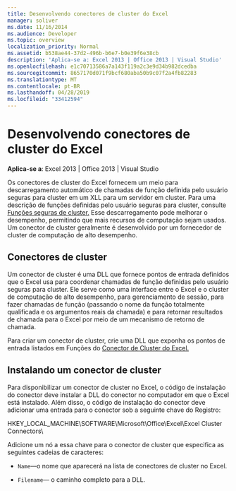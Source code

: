 ```yaml
---
title: Desenvolvendo conectores de cluster do Excel
manager: soliver
ms.date: 11/16/2014
ms.audience: Developer
ms.topic: overview
localization_priority: Normal
ms.assetid: b538ae44-37d2-496b-b6e7-b0e39f6e38cb
description: 'Aplica-se a: Excel 2013 | Office 2013 | Visual Studio'
ms.openlocfilehash: e1c70713586a7a143f119a2c3e9d34b982dcedba
ms.sourcegitcommit: 8657170d071f9bcf680aba50b9c07f2a4fb82283
ms.translationtype: MT
ms.contentlocale: pt-BR
ms.lasthandoff: 04/28/2019
ms.locfileid: "33412594"
---
```

# <a name="developing-excel-cluster-connectors"></a>Desenvolvendo conectores de cluster do Excel

**Aplica-se a**: Excel 2013 | Office 2013 | Visual Studio 
  
Os conectores de cluster do Excel fornecem um meio para descarregamento automático de chamadas de função definida pelo usuário seguras para cluster em um XLL para um servidor em cluster. Para uma descrição de funções definidas pelo usuário seguras para cluster, consulte [Funções seguras de cluster.](cluster-safe-functions.md) Esse descarregamento pode melhorar o desempenho, permitindo que mais recursos de computação sejam usados. Um conector de cluster geralmente é desenvolvido por um fornecedor de cluster de computação de alto desempenho.
  
## <a name="cluster-connectors"></a>Conectores de cluster

Um conector de cluster é uma DLL que fornece pontos de entrada definidos que o Excel usa para coordenar chamadas de função definidas pelo usuário seguras para cluster. Ele serve como uma interface entre o Excel e o cluster de computação de alto desempenho, para gerenciamento de sessão, para fazer chamadas de função (passando o nome da função totalmente qualificada e os argumentos reais da chamada) e para retornar resultados de chamada para o Excel por meio de um mecanismo de retorno de chamada.
  
Para criar um conector de cluster, crie uma DLL que exponha os pontos de entrada listados em Funções do [Conector de Cluster do Excel.](excel-cluster-connector-functions.md)
  
## <a name="installing-a-cluster-connector"></a>Instalando um conector de cluster

Para disponibilizar um conector de cluster no Excel, o código de instalação do conector deve instalar a DLL do conector no computador em que o Excel está instalado. Além disso, o código de instalação do conector deve adicionar uma entrada para o conector sob a seguinte chave do Registro:
  
HKEY_LOCAL_MACHINE\SOFTWARE\Microsoft\Office\Excel\Excel Cluster Connectors\
  
Adicione um nó a essa chave para o conector de cluster que especifica as seguintes cadeias de caracteres:
  
-  `Name`—o nome que aparecerá na lista de conectores de cluster no Excel.
    
-  `Filename`— o caminho completo para a DLL.
    

